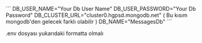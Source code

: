 ´´´
DB_USER_NAME="Your Db User Name"
DB_USER_PASSWORD="Your Db Password"
DB_CLUSTER_URL="cluster0.hgpsd.mongodb.net" ( Bu kısım mongodb'den gelecek farklı olabilir )
DB_NAME="MessagesDb"
´´´

.env dosyası yukarıdaki formatta olmalı
